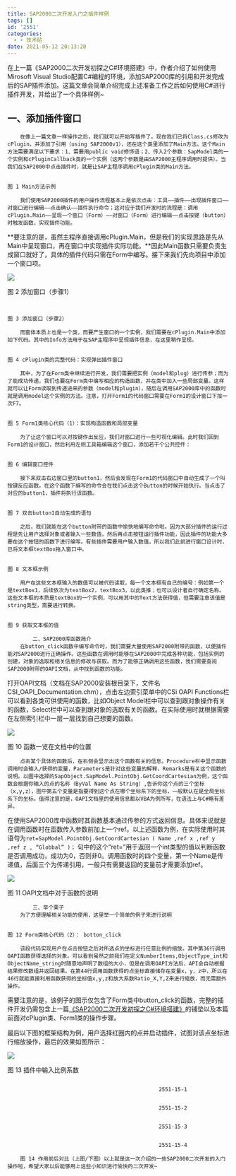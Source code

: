 ```yaml
---
title: SAP2000二次开发入门之插件样例
tags: []
id: '2551'
categories:
  - - 技术贴
date: 2021-05-12 20:13:20
---
```


在上一篇《SAP2000二次开发初探之C#环境搭建》中，作者介绍了如何使用Mirosoft Visual Studio配置C#编程的环境，添加SAP2000库的引用和开发完成后的SAP插件添加。这篇文章会简单介绍完成上述准备工作之后如何使用C#进行插件开发，并给出了一个具体样例~

## 一、添加插件窗口

```
    在像上一篇文章一样操作之后，我们就可以开始写插件了。现在我们已将Class.cs修改为cPlugin，并添加了引用（using SAP2000v1），还在这个类里添加了Main方法。这个Main方法需要满足以下要求：1、需要用public void修饰语；2、传入2个参数：SapModel类的一个实例和cPluginCallback类的一个实例（这两个参数是由SAP2000主程序调用时提供）。当我们在SAP2000中点击插件时，就是让SAP主程序调用cPlugin类的Main方法。     
                                
                                                                             图 1 Main方法示例
                                    
    我们使用SAP2000插件的用户操作流程基本上是依次点击：工具——插件——出现插件窗口——对窗口进行编辑——点击确认——插件执行命令；这对应于我们开发时的流程是：调用cPlugin.Main——呈现一个窗口（Form）——对窗口（Form）进行编辑——点击按键（button）时触发函数，实现插件功能。
```

  
  
**要注意的是，虽然主程序直接调用cPlugin.Main，但是我们的实现思路是先从Main中呈现窗口，再在窗口中实现插件实际功能。**因此Main函数只需要负责生成窗口就好了，具体的插件代码只需在Form中编写。接下来我们先向项目中添加一个窗口项。

![](../../wp-content_uploads/2021/05/2551-2.png)

图 2 添加窗口（步骤1）

```
                                
                                                                                图 3 添加窗口（步骤2）
                                    
    而窗体本质上也是一个类，而要产生窗口的一个实例，我们需要在cPlugin.Main中添加如下代码。其中的Info方法用于在SAP主程序中呈现插件信息，在这里稍作呈现。     
                                
                                                                                图 4 cPlugin类的完整代码：实现弹出插件窗口
                                    
    其中，为了在Form类中继续进行开发，我们需要把实例（model和plug）进行传参；而为了能成功传递，我们也要在Form类中编写相应的构造函数，并在类中加入一些局部变量。这样就可以让Form读取到传递进来的参数（model和plugin），随后在调用SAP2000库中的函数时就是调用model这个实例的方法。注意，打开Form1的代码窗口需要在Form1的设计窗口下按一次F7。      
                                
                                                                                图 5 Form1类核心代码（1）：实现构造函数和局部变量
                                    
    为了让这个窗口可以对按键作出反应，我们对窗口进行一些可视化编辑。此时我们回到Form1的设计窗口，然后利用左侧工具箱编辑这个窗口，添加若干个公共控件：     
                                
                                                                                图 6 编辑窗口控件
                                    
    接下来双击右边窗口里的button1，然后会发现在Form1的代码窗口中自动生成了一个叫按键反应函数。在这个函数下编写的命令会在我们点击这个Button的时候开始执行。当点击了对应的button1，插件将执行该函数。        
                                
                                                                                图 7 双击button1自动生成的语句
                                    
    之后，我们就能在这个button附带的函数中愉快地编写命令啦。因为大部分插件的运行过程是先让用户选择对象或者输入一些数值，然后再点击按钮运行插件功能，因此插件的功能大多要在这个按钮的函数下进行编写。有些插件需要用户输入数值，所以我们此前进行窗口设计时，已将文本框textBox拖入窗口中。        
                                
                                                                                图 8 文本框示例
                                    
    用户在这些文本框输入的数值可以被代码读取，每一个文本框有自己的编号：例如第一个是textBox1，后续依次为textBox2，textBox3，以此类推；也可以设计者自行确定名称。这些文本框的本质是textBox的一个实例，可以用其中的Text方法获得值，但需要注意该值是string类型，需要进行转换。        
                                
                                                                             图 9 获取文本框的值
                                    
        二、SAP2000库函数简介     
    在button_click函数中编写命令时，我们需要大量使用SAP2000附带的函数，以便插件能对SAP2000进行正确操作。这些函数在调用时能够在SAP2000中完成各种功能，包括实例的创建，对象的选取和相关信息的修改与获取。而为了能够正确调用这些函数，我们需要查阅SAP2000附带的OAPI文档，从中找到函数的功能。
```

  
  
打开OAPI文档（文档在SAP2000安装根目录下，文件名CSI\_OAPI\_Documentation.chm），点击左边索引菜单中的CSi OAPI Functions栏可以看到各类可供使用的函数，比如Object Model栏中可以查到跟对象操作有关的函数，Select栏中可以查到跟对象的选取有关的函数。在实际使用时就根据需要在左侧索引栏中一层一层找到自己想要的函数。

![](../../wp-content_uploads/2021/05/2551-10.png)

图 10 函数一览在文档中的位置

```
    点击某个具体的函数后，在右侧会显示出这个函数有关的信息。Procedure栏中显示函数调用时会输入/获得的变量，Parameters是针对这些变量的解释，Remarks是有关这个函数的说明。以图中选择的SapObject.SapModel.PointObj.GetCoordCartesian为例，这个函数会根据你输入的点的名称（ByVal Name As String）,告诉你这个点的三个坐标（x,y,z），图中第五个变量是指要得到这个点在哪个坐标系下的坐标，一般默认在是全局坐标系下的坐标。值得注意的是，OAPI文档里的使用信息都以VBA为例所写，在语法上与C#略有差异。
```

  
  
在使用SAP2000库中函数时其函数基本通过传参的方式返回信息。具体来说就是在调用函数时在函数传入参数前加上一个ref。以上述函数为例，在实际使用时其语句为`ret=SapModel.PointObj.GetCoordCartesian ( Name ,ref x ,ref y ,ref z , “Globbal” )；` 句中的这个“ret=”用于返回一个int类型的值以判断函数是否调用成功，成功为0，否则非0。调用函数时的四个变量，第一个Name是传递值，后面三个为传递引用，一般只有需要返回的变量前才需要添加ref。

![](../../wp-content_uploads/2021/05/2551-11-1024x557.png)

图 11 OAPI文档中对于函数的说明

```
        三、举个栗子     
    为了方便理解相关功能的使用，这里举一个简单的例子来进行说明       
                                
                                                                             图 12 Form类核心代码（2）： botton_click
                                    
    该段代码实现用户在点击按钮之后对所选点的坐标进行任意比例的缩放。其中第36行调用OAPI函数获得选择的对象。可以看到虽然之前我们在定义NumberItems,ObjectType_int和ObjectName_string时随意地声明了数组的大小，但是在调用OAPI方法后，API会自动根据结果修改数组并返回结果。在第44行调用函数获得的点坐标直接储存在变量x，y，z中，所以在46行就能直接利用函数获得的坐标值x,y,z和放大系数Ratio_X,Y,Z来进行缩放，而无需额外操作。
```

  
  
需要注意的是，该例子的图示仅包含了Form类中button\_click的函数，完整的插件开发仍需包含上一篇[《SAP2000二次开发初探之C#环境搭建》](https://thuce.top/2488.html)的铺垫以及本篇前面对cPlugin类、Form1类的操作步骤。  
  
最后以下图的框架结构为例，用户选择红圈内的点并启动插件，试图对该点坐标进行缩放操作，最后的效果如图所示：

![](../../wp-content_uploads/2021/05/2551-13.png)

图 13 插件中输入比例系数

```
                        
                                                2551-15-1
                                
                        
                                                2551-15-2
                                
                        
                                                2551-15-3
                                
                        
                                                2551-15-4
                                
    图 14 作用前后对比（上图/下图）以上就是这一次介绍的一些SAP2000二次开发的入门操作啦，希望大家以后能够用上这些小知识进行愉快的二次开发~
```
